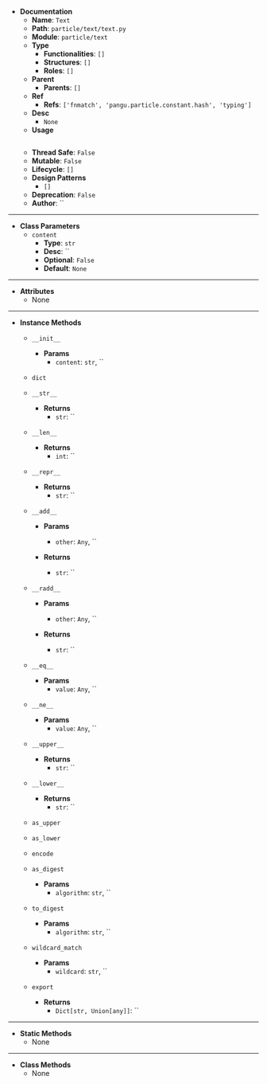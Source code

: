 - **Documentation**
    - **Name**: `Text`
    - **Path**: `particle/text/text.py`
    - **Module**: `particle/text`
    - **Type**
        - **Functionalities**: `[]`
        - **Structures**: `[]`
        - **Roles**: `[]`
    - **Parent**
        - **Parents**: `[]`
    - **Ref**
        - **Refs**: `['fnmatch', 'pangu.particle.constant.hash', 'typing']`
    - **Desc**
        - `None`
    - **Usage**
        ```python
        
        ```
    - **Thread Safe**: `False`
    - **Mutable**: `False`
    - **Lifecycle**: `[]`
    - **Design Patterns**
        - `[]`
    - **Deprecation**: `False`
    - **Author**: ``

---

- **Class Parameters**
    - `content`
        - **Type**: `str`
        - **Desc**: ``
        - **Optional**: `False`
        - **Default**: `None`

---

- **Attributes**
    - None

---

- **Instance Methods**
    - `__init__`

        - **Params**
            - `content`: `str`, ``



    - `dict`




    - `__str__`


        - **Returns**
            - `str`: ``


    - `__len__`


        - **Returns**
            - `int`: ``


    - `__repr__`


        - **Returns**
            - `str`: ``


    - `__add__`

        - **Params**
            - `other`: `Any`, ``

        - **Returns**
            - `str`: ``


    - `__radd__`

        - **Params**
            - `other`: `Any`, ``

        - **Returns**
            - `str`: ``


    - `__eq__`

        - **Params**
            - `value`: `Any`, ``



    - `__ne__`

        - **Params**
            - `value`: `Any`, ``



    - `__upper__`


        - **Returns**
            - `str`: ``


    - `__lower__`


        - **Returns**
            - `str`: ``


    - `as_upper`




    - `as_lower`




    - `encode`




    - `as_digest`

        - **Params**
            - `algorithm`: `str`, ``



    - `to_digest`

        - **Params**
            - `algorithm`: `str`, ``



    - `wildcard_match`

        - **Params**
            - `wildcard`: `str`, ``



    - `export`


        - **Returns**
            - `Dict[str, Union[any]]`: ``



---

- **Static Methods**
    - None

---

- **Class Methods**
    - None
